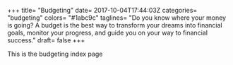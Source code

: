 +++
title= "Budgeting"
date= 2017-10-04T17:44:03Z
categories= "budgeting"
colors= "#1abc9c"
taglines= "Do you know where your money is going? A budget is the best way to transform your dreams into financial goals, monitor your progress, and guide you on your way to financial success."
draft= false
+++

This is the budgeting index page